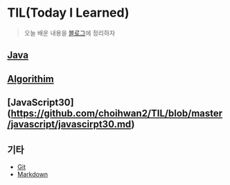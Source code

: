 # TIL(Today I Learned)

> 오늘 배운 내용을 [블로그](choihwan2.github.io)에 정리하자

## [Java](https://github.com/choihwan2/TIL/blob/master/Java.md)

## [Algorithim](https://github.com/choihwan2/TIL/blob/master/Algorithim.md)

## [JavaScript30] (https://github.com/choihwan2/TIL/blob/master/javascript/javascirpt30.md)

## 기타

* [Git](https://github.com/choihwan2/TIL/tree/master/Git_md)
* [Markdown](https://github.com/choihwan2/TIL/blob/master/Markdown.md)

